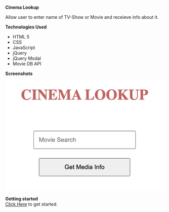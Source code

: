 **Cinema Lookup**  

Allow user to enter name of TV-Show or Movie and receieve info about it.  

**Technologies Used**
* HTML 5
* CSS
* JavaScript
* jQuery
* jQuery Modal
* Movie DB API  

**Screenshots**  

![Application Image](./image.jpg)  

**Getting started**  
[Click Here](https://cinema-lookup-machub0174.vercel.app/) to get started.


